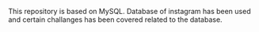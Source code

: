 This repository is based on MySQL. Database of instagram has been used and certain challanges has been covered related to the database.

